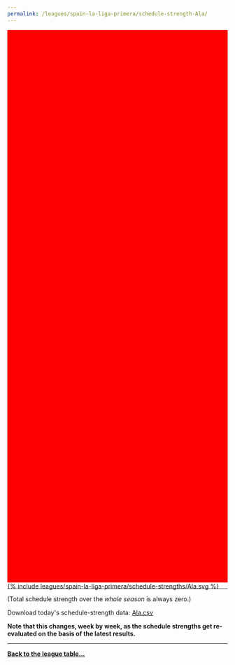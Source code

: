 ```yaml
---
permalink: /leagues/spain-la-liga-primera/schedule-strength-Ala/
---
```


<style>
.svg-wrap {
    background-color:red;
    height:0;
    padding-top:250%; /* 350px/550px */
    position: relative;
}

svg {
    background-color: white;
    height: 100%;
    display:block;
    width: 100%;
    position: absolute;
    top:0;
    left:0;
}
</style>


<div class="svg-wrap">
{% include leagues/spain-la-liga-primera/schedule-strengths/Ala.svg %}
</div>

-----

(Total schedule strength over the *whole season* is always zero.)


Download today's schedule-strength data: [Ala.csv](/assets/leagues/spain-la-liga-primera/2024/schedule-strengths/Ala.csv)

**Note that this changes, week by week, as the schedule strengths get re-evaluated on the
basis of the latest results.**

-----

[**Back to the league table...**](/leagues/spain-la-liga-primera)


